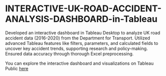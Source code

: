 # INTERACTIVE-UK-ROAD-ACCIDENT-ANALYSIS-DASHBOARD-in-Tableau
Developed an interactive dashboard in Tableau Desktop to analyze UK road accident data (2016-2020) from the Department for Transport. Utilized advanced Tableau features like filters, parameters, and calculated fields to uncover key accident trends, supporting research and policy-making. Ensured data accuracy through thorough Excel preprocessing.

You can explore the interactive dashboard and visualizations on Tableau Public [here](https://public.tableau.com/app/profile/aastha.rai/viz/RoadAccidentUKdashboard/Dashboard1)
